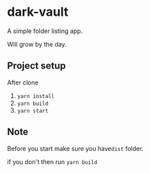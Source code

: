 # dark-vault
A simple folder listing app.

Will grow by the day.

## Project setup
After clone
1. `yarn install`
2. `yarn build`
3. `yarn start`

## Note
Before you start make sure you have`dist` folder.

if you don't then run `yarn build`
